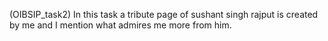 (OIBSIP_task2) In this task a tribute page of sushant singh rajput is created by me and I mention what admires me more from him.
